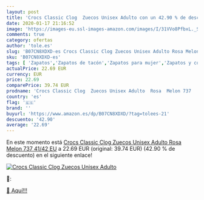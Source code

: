 ```yaml
---
layout: post
title: 'Crocs Classic Clog  Zuecos Unisex Adulto con un 42.90 % de descuento'
date: 2020-01-17 21:16:52
image: 'https://images-eu.ssl-images-amazon.com/images/I/31VVo8PfbxL._SL400_.jpg'
comments: true
category: ofertas
author: 'tole.es'
slug: 'B07CN8XDXD-es Crocs Classic Clog Zuecos Unisex Adulto Rosa Melon 737...'
sku: 'B07CN8XDXD-es'
tags: [ 'Zapatos','Zapatos de tacón','Zapatos para mujer','Zapatos y complementos','zuecos', ]
actualPrice: 22.69 EUR
currency: EUR
price: 22.69
comparePrice: 39.74 EUR
prodname: 'Crocs Classic Clog  Zuecos Unisex Adulto  Rosa  Melon 737   41/42 EU'
country: 'es'
flag: '🇪🇸'
brand: ''
buyurl: 'https://www.amazon.es/dp/B07CN8XDXD/?tag=tolees-21'
descuento: '42.90'
average: '22.69'
---
```


En este momento está [Crocs Classic Clog  Zuecos Unisex Adulto  Rosa  Melon 737   41/42 EU](https://www.amazon.es/dp/B07CN8XDXD/?tag=tolees-21) a 22.69 EUR (original: 39.74 EUR) (42.90 %  de descuento) en el siguiente enlace!

[![Crocs Classic Clog  Zuecos Unisex Adulto](https://images-eu.ssl-images-amazon.com/images/I/31VVo8PfbxL._SL400_.jpg)](https://www.amazon.es/dp/B07CN8XDXD/?tag=tolees-21)

🔎:


[🛒 Aquí!!!](https://www.amazon.es/dp/B07CN8XDXD/?tag=tolees-21)

